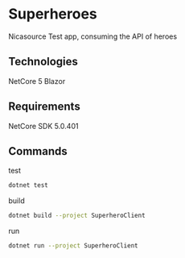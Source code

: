 # Superheroes
Nicasource Test app, consuming the API of heroes

## Technologies
NetCore 5
Blazor

## Requirements
NetCore SDK 5.0.401

## Commands
test
```zsh
dotnet test
```

build
```zsh
dotnet build --project SuperheroClient
```

run
```zsh
dotnet run --project SuperheroClient
```
